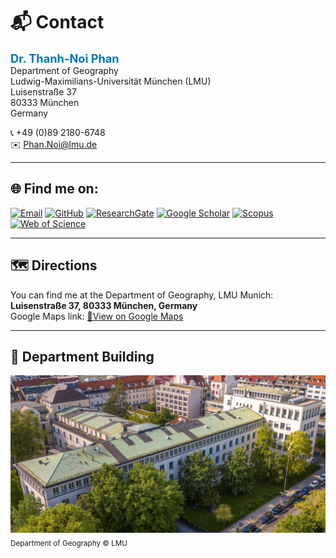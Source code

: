 # 📬 Contact

<span style="font-size: 1.3em; font-weight: bold; color: #0077B5;">Dr. Thanh-Noi Phan</span>  
Department of Geography  
Ludwig-Maximilians-Universität München (LMU)  
Luisenstraße 37  
80333 München  
Germany  

📞 +49 (0)89 2180-6748  
✉️ [Phan.Noi@lmu.de](mailto:Phan.Noi@lmu.de)  

---

## 🌐 Find me on:

[![Email](https://img.shields.io/badge/-Email-c14438?style=flat&logo=Gmail&logoColor=white)](mailto:phanthanhnoi@gmail.com)
[![GitHub](https://img.shields.io/badge/-GitHub-grey?style=flat&logo=github&logoColor=white)](https://github.com/thanhnoiphan/)
[![ResearchGate](https://img.shields.io/badge/-ResearchGate-00ccbb?style=flat&logo=ResearchGate&logoColor=white)](https://www.researchgate.net/profile/Thanh-Noi-Phan)
[![Google Scholar](https://img.shields.io/badge/-Google_Scholar-4285F4?style=flat&logo=Google-Scholar&logoColor=white)](https://scholar.google.com/citations?user=dGQgwH0AAAAJ&hl=en&oi=ao)
[![Scopus](https://img.shields.io/badge/-Scopus-FF6F00?style=flat&logo=Elsevier&logoColor=white)](https://www.scopus.com/authid/detail.uri?authorId=58706107200)
[![Web of Science](https://img.shields.io/badge/-Web_of_Science-7030A0?style=flat&logo=Clarivate&logoColor=white)](https://www.webofscience.com/wos/author/record/AAD-9789-2019)

---

## 🗺️ Directions

You can find me at the Department of Geography, LMU Munich:  
**Luisenstraße 37, 80333 München, Germany**  
Google Maps link: [📍View on Google Maps](https://www.google.com/maps?q=48.138967,11.567185)

---

## 🏢 Department Building

![Department of Geography](assets/images/lmu_building_bw1120.jpg)  
<sub>Department of Geography © LMU</sub>
